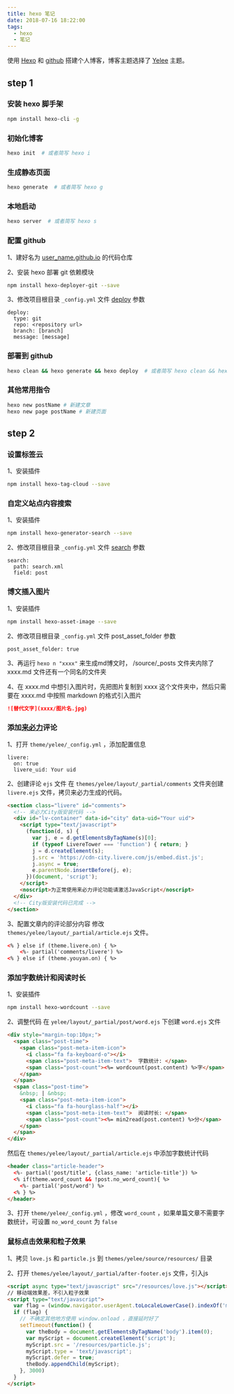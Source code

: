 ```yaml
---
title: hexo 笔记
date: 2018-07-16 18:22:00
tags:
  - hexo
  - 笔记
---
```

使用 [Hexo](https://hexo.io/) 和 [github](https://github.com/liaoyajun) 搭建个人博客，博客主题选择了 [Yelee](http://moxfive.coding.me/yelee/) 主题。

## step 1

### 安装 hexo 脚手架

``` bash
npm install hexo-cli -g
```
<!--more-->

### 初始化博客

``` bash
hexo init  # 或者简写 hexo i
```

### 生成静态页面

``` bash
hexo generate  # 或者简写 hexo g
```

### 本地启动

``` bash
hexo server  # 或者简写 hexo s
```

### 配置 github

1、建好名为 [user_name.github.io](https://github.com/liaoyajun/liaoyajun.github.io) 的代码仓库

2、安装 hexo 部署 git 依赖模块
``` bash
npm install hexo-deployer-git --save
```

3、修改项目根目录 `_config.yml` 文件 [deploy](https://hexo.io/docs/deployment.html) 参数
``` plain
deploy:
  type: git
  repo: <repository url>
  branch: [branch]
  message: [message]
```

### 部署到 github

``` bash
hexo clean && hexo generate && hexo deploy  # 或者简写 hexo clean && hexo g && hexo d
```

### 其他常用指令

``` bash
hexo new postName # 新建文章
hexo new page postName # 新建页面
```

## step 2

### 设置标签云

1、安装插件
``` bash
npm install hexo-tag-cloud --save
```

### 自定义站点内容搜索

1、安装插件
``` bash
npm install hexo-generator-search --save
```

2、修改项目根目录 `_config.yml` 文件 [search](https://github.com/wzpan/hexo-generator-search) 参数
``` plain
search:
  path: search.xml
  field: post
```

### 博文插入图片

1、安装插件
``` bash
npm install hexo-asset-image --save
```

2、修改项目根目录 `_config.yml` 文件 post_asset_folder 参数
``` plain
post_asset_folder: true
```

3、再运行 `hexo n "xxxx"` 来生成md博文时， /source/\_posts 文件夹内除了 xxxx.md 文件还有一个同名的文件夹

4、在 xxxx.md 中想引入图片时，先把图片复制到 xxxx 这个文件夹中，然后只需要在 xxxx.md 中按照 markdown 的格式引入图片
``` markdown
![替代文字](xxxx/图片名.jpg)
```

### 添加[来必力](https://livere.com/)评论

1、打开 `theme/yelee/_config.yml` ，添加配置信息
``` plain
livere:
  on: true
  livere_uid: Your uid
```

2、创建评论 `ejs` 文件
在 `themes/yelee/layout/_partial/comments` 文件夹创建 `livere.ejs` 文件，拷贝来必力生成的代码。
``` html
<section class="livere" id="comments">
  <!-- 来必力City版安装代码 -->
  <div id="lv-container" data-id="city" data-uid="Your uid">
    <script type="text/javascript">
      (function(d, s) {
        var j, e = d.getElementsByTagName(s)[0];
        if (typeof LivereTower === 'function') { return; }
        j = d.createElement(s);
        j.src = 'https://cdn-city.livere.com/js/embed.dist.js';
        j.async = true;
        e.parentNode.insertBefore(j, e);
      })(document, 'script');
    </script>
    <noscript>为正常使用来必力评论功能请激活JavaScript</noscript>
  </div>
  <!-- City版安装代码已完成 -->
</section>
```

3、配置文章内的评论部分内容
修改 `themes/yelee/layout/_partial/article.ejs` 文件。
``` html
<% } else if (theme.livere.on) { %>
    <%- partial('comments/livere') %>
<% } else if (theme.youyan.on) { %>
```

### 添加字数统计和阅读时长

1、安装插件
``` bash
npm install hexo-wordcount --save
```

2、调整代码
在 `yelee/layout/_partial/post/word.ejs` 下创建 `word.ejs` 文件
``` html
<div style="margin-top:10px;">
  <span class="post-time">
    <span class="post-meta-item-icon">
      <i class="fa fa-keyboard-o"></i>
      <span class="post-meta-item-text">  字数统计: </span>
      <span class="post-count"><%= wordcount(post.content) %>字</span>
    </span>
  </span>
  <span class="post-time">
    &nbsp; | &nbsp;
    <span class="post-meta-item-icon">
      <i class="fa fa-hourglass-half"></i>
      <span class="post-meta-item-text">  阅读时长: </span>
      <span class="post-count"><%= min2read(post.content) %>分</span>
    </span>
  </span>
</div>
```
然后在 `themes/yelee/layout/_partial/article.ejs` 中添加字数统计代码
``` html
<header class="article-header">
  <%- partial('post/title', {class_name: 'article-title'}) %>
  <% if(theme.word_count && !post.no_word_count){ %>
    <%- partial('post/word') %>
  <% } %>
</header>
```

3、打开 `theme/yelee/_config.yml` ，修改 `word_count` ，如果单篇文章不需要字数统计，可设置 `no_word_count` 为 `false`

### 鼠标点击效果和粒子效果

1、拷贝 `love.js` 和 `particle.js` 到 `themes/yelee/source/resources/` 目录

2、打开 `themes/yelee/layout/_partial/after-footer.ejs` 文件，引入js
``` html
<script async type="text/javascript" src="/resources/love.js"></script>
// 移动端效果差，不引入粒子效果
<script type="text/javascript">
  var flag = (window.navigator.userAgent.toLocaleLowerCase().indexOf('mobile') == -1);
  if (flag) {
    // 不确定其他地方使用 window.onload ，直接延时好了
    setTimeout(function() {
      var theBody = document.getElementsByTagName('body').item(0);
      var myScript = document.createElement('script');
      myScript.src = '/resources/particle.js';
      myScript.type = 'text/javascript';
      myScript.defer = true;
      theBody.appendChild(myScript);
    }, 3000)
  }
</script>
```

















